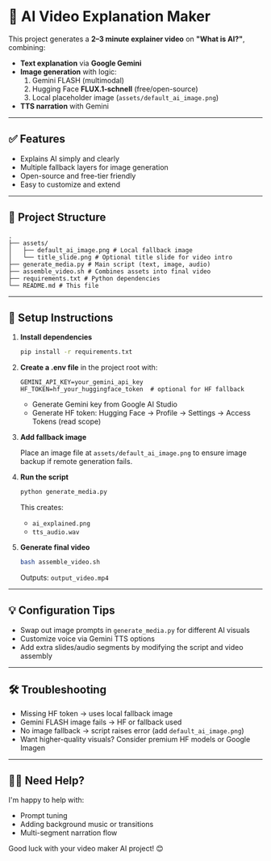 # 🎥 AI Video Explanation Maker

This project generates a **2–3 minute explainer video** on **"What is AI?"**, combining:

- **Text explanation** via **Google Gemini**
- **Image generation** with logic:
    1. Gemini FLASH (multimodal)
    2. Hugging Face **FLUX.1‑schnell** (free/open-source)
    3. Local placeholder image (`assets/default_ai_image.png`)
- **TTS narration** with Gemini

---

## ✅ Features

- Explains AI simply and clearly
- Multiple fallback layers for image generation
- Open-source and free-tier friendly
- Easy to customize and extend

---

## 📂 Project Structure

```
.
├── assets/
│   ├── default_ai_image.png # Local fallback image
│   └── title_slide.png # Optional title slide for video intro
├── generate_media.py # Main script (text, image, audio)
├── assemble_video.sh # Combines assets into final video
├── requirements.txt # Python dependencies
└── README.md # This file
```

---

## 🔧 Setup Instructions

1. **Install dependencies**

     ```bash
     pip install -r requirements.txt
     ```

2. **Create a .env file** in the project root with:

     ```
     GEMINI_API_KEY=your_gemini_api_key
     HF_TOKEN=hf_your_huggingface_token  # optional for HF fallback
     ```

     - Generate Gemini key from Google AI Studio
     - Generate HF token: Hugging Face → Profile → Settings → Access Tokens (read scope)

3. **Add fallback image**

     Place an image file at `assets/default_ai_image.png` to ensure image backup if remote generation fails.

4. **Run the script**

     ```bash
     python generate_media.py
     ```

     This creates:
     - `ai_explained.png`
     - `tts_audio.wav`

5. **Generate final video**

     ```bash
     bash assemble_video.sh
     ```
     
     Outputs: `output_video.mp4`

---

## 💡 Configuration Tips

- Swap out image prompts in `generate_media.py` for different AI visuals
- Customize voice via Gemini TTS options
- Add extra slides/audio segments by modifying the script and video assembly

---

## 🛠️ Troubleshooting

- Missing HF token → uses local fallback image
- Gemini FLASH image fails → HF or fallback used
- No image fallback → script raises error (add `default_ai_image.png`)
- Want higher-quality visuals? Consider premium HF models or Google Imagen

---

## 🙋‍♂️ Need Help?

I'm happy to help with:
- Prompt tuning
- Adding background music or transitions
- Multi-segment narration flow

Good luck with your video maker AI project! 😊
